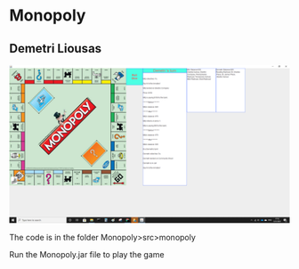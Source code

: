 # Monopoly
## Demetri Liousas

![Monopoly Game](Monopoly.png)

The code is in the folder Monopoly>src>monopoly

Run the Monopoly.jar file to play the game
